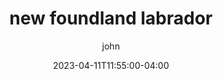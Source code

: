 ---
date: 2023-04-11T11:55:00-04:00
title: "new foundland labrador"
ab: "AB"
seo_title: "Contact new foundland labrador Member of parliament"
description: Contact new foundland labrador representatives
author: john
url: /canada/newfoundland-labrador/
flag: seal.png
weight: 1
---